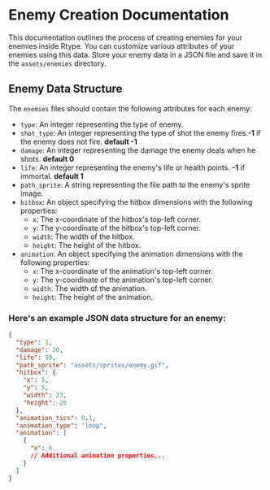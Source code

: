 # Enemy Creation Documentation

This documentation outlines the process of creating enemies for your enemies inside Rtype. You can customize various
attributes of your enemies using this data.
Store your enemy data in a JSON file and save it in the `assets/enemies` directory.

## Enemy Data Structure

The `enemies` files should contain the following attributes for each enemy:

- `type`: An integer representing the type of enemy.
- `shot_type`: An integer representing the type of shot the enemy fires.**-1** if the enemy does not fire. **default -1**
- `damage`: An integer representing the damage the enemy deals when he shots. **default 0**
- `life`: An integer representing the enemy's life or health points. **-1** if immortal. **default 1**
- `path_sprite`: A string representing the file path to the enemy's sprite image.
- `hitbox`: An object specifying the hitbox dimensions with the following properties:
    - `x`: The x-coordinate of the hitbox's top-left corner.
    - `y`: The y-coordinate of the hitbox's top-left corner.
    - `width`: The width of the hitbox.
    - `height`: The height of the hitbox.
- `animation`: An object specifying the animation dimensions with the following properties:
    - `x`: The x-coordinate of the animation's top-left corner.
    - `y`: The y-coordinate of the animation's top-left corner.
    - `width`: The width of the animation.
    - `height`: The height of the animation.

### Here's an example JSON data structure for an enemy:

```json
{
  "type": 1,
  "damage": 20,
  "life": 50,
  "path_sprite": "assets/sprites/enemy.gif",
  "hitbox": {
    "x": 5,
    "y": 5,
    "width": 23,
    "height": 26
  },
  "animation_tics": 0.1,
  "animation_type": "loop",
  "animation": [
    {
      "x": 0
      // Additional animation properties...
    }
  ]
}
```